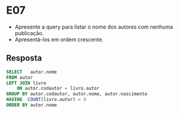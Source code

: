 # E07
- Apresente a query para listar o nome dos autores com nenhuma publicação.
- Apresentá-los em ordem crescente.

## Resposta
```SQL
SELECT   autor.nome
FROM autor
LEFT JOIN livro 
	ON autor.codautor = livro.autor
GROUP BY autor.codautor, autor.nome, autor.nascimento
HAVING  COUNT(livro.autor) = 0
ORDER BY autor.nome 